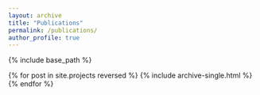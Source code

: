 ```yaml
---
layout: archive
title: "Publications"
permalink: /publications/
author_profile: true
---
```


{% include base_path %}

{% for post in site.projects reversed %}
  {% include archive-single.html %}
{% endfor %}
